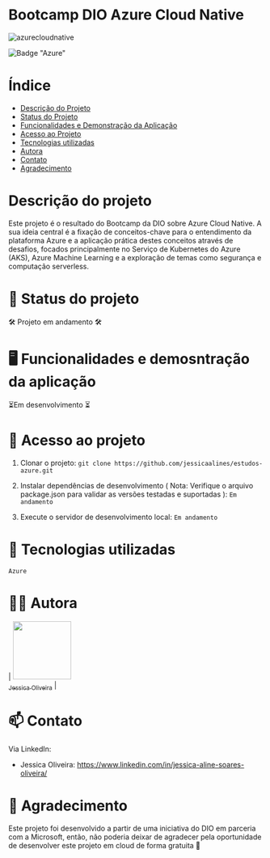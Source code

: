 # Bootcamp DIO Azure Cloud Native

![azurecloudnative](https://assets.dio.me/NH2z-7fj2X4Emz6MdMBMay-QjoZsk6oik-AtdxOPMIc/f:webp/q:80/w:480/L3RyYWNrcy9kNzNlZTNlMy00MWExLTRiOTAtYmZkZi1mOGZhYjQzMmE1MDAucG5n)

![Badge "Azure"](https://img.shields.io/badge/azure-0474c4)


# Índice

* [Descrição do Projeto](#descrição-do-projeto)
* [Status do Projeto](#status-do-Projeto)
* [Funcionalidades e Demonstração da Aplicação](#funcionalidades-e-demonstração-da-aplicação)
* [Acesso ao Projeto](#acesso-ao-projeto)
* [Tecnologias utilizadas](#tecnologias-utilizadas)
* [Autora](#autora)
* [Contato](#contato)
* [Agradecimento](#agradecimento)

# Descrição do projeto
Este projeto é o resultado do Bootcamp da DIO sobre Azure Cloud Native. A sua ideia central é a fixação de conceitos-chave para o entendimento da plataforma Azure e a aplicação prática destes conceitos através de desafios, focados principalmente no Serviço de Kubernetes do Azure (AKS), Azure Machine Learning e a exploração de temas como segurança e computação serverless.

# 📌 Status do projeto

🛠️ Projeto em andamento 🛠️

# 🖥️ Funcionalidades e demosntração da aplicação

⏳Em desenvolvimento ⏳

# 📂 Acesso ao projeto

 1. Clonar o projeto: 
```git clone https://github.com/jessicaalines/estudos-azure.git```

 2. Instalar dependências de desenvolvimento ( Nota: Verifique o arquivo package.json para validar as versões testadas e suportadas ):
```Em andamento```

 3. Execute o servidor de desenvolvimento local: 
```Em andamento```

# 🤖 Tecnologias utilizadas

``` Azure ```

# 👩‍💻 Autora

| [<img loading="lazy" src="https://avatars.githubusercontent.com/u/97490698?v=4" width=115><br><sub>Jessica Oliveira</sub>](https://github.com/jessicaalines) | 

# 📫 Contato

Via LinkedIn:

* Jessica Oliveira: https://www.linkedin.com/in/jessica-aline-soares-oliveira/

# 💜 Agradecimento

Este projeto foi desenvolvido a partir de uma iniciativa do DIO em parceria com a Microsoft, então, não poderia deixar de agradecer pela oportunidade de desenvolver este projeto em cloud de forma gratuita 🫶
